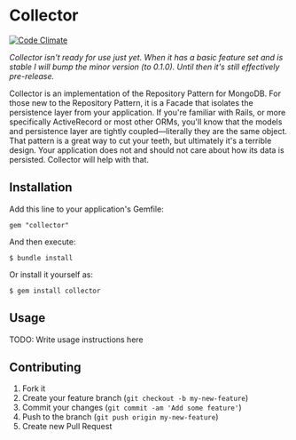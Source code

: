 # Collector

[![Code Climate](https://codeclimate.com/badge.png)](https://codeclimate.com/github/brandonweiss/collector)

_Collector isn't ready for use just yet. When it has a basic feature set and is stable I will bump the minor version (to 0.1.0). Until then it's still effectively pre-release._

Collector is an implementation of the Repository Pattern for MongoDB. For those new to the Repository Pattern, it is a Facade that isolates the persistence layer from your application. If you're familiar with Rails, or more specifically ActiveRecord or most other ORMs, you'll know that the models and persistence layer are tightly coupled—literally they are the same object. That pattern is a great way to cut your teeth, but ultimately it's a terrible design. Your application does not and should not care about how its data is persisted. Collector will help with that.

## Installation

Add this line to your application's Gemfile:

    gem "collector"

And then execute:

    $ bundle install

Or install it yourself as:

    $ gem install collector

## Usage

TODO: Write usage instructions here

## Contributing

1. Fork it
2. Create your feature branch (`git checkout -b my-new-feature`)
3. Commit your changes (`git commit -am 'Add some feature'`)
4. Push to the branch (`git push origin my-new-feature`)
5. Create new Pull Request
